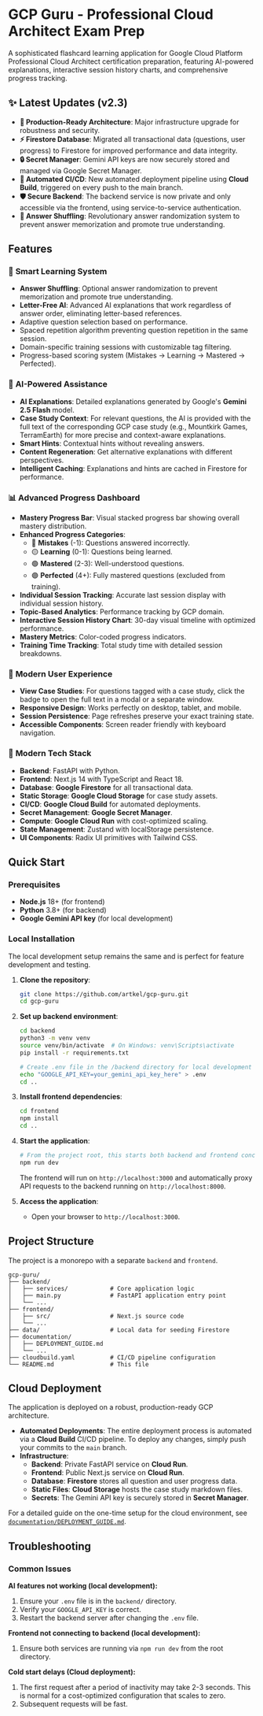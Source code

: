 # GCP Guru - Professional Cloud Architect Exam Prep

A sophisticated flashcard learning application for Google Cloud Platform Professional Cloud Architect certification preparation, featuring AI-powered explanations, interactive session history charts, and comprehensive progress tracking.

## ✨ Latest Updates (v2.3)

- **🚀 Production-Ready Architecture**: Major infrastructure upgrade for robustness and security.
- **⚡️ Firestore Database**: Migrated all transactional data (questions, user progress) to Firestore for improved performance and data integrity.
- **🔒 Secret Manager**: Gemini API keys are now securely stored and managed via Google Secret Manager.
- **🤖 Automated CI/CD**: New automated deployment pipeline using **Cloud Build**, triggered on every push to the main branch.
- **🛡️ Secure Backend**: The backend service is now private and only accessible via the frontend, using service-to-service authentication.
- **🔀 Answer Shuffling**: Revolutionary answer randomization system to prevent answer memorization and promote true understanding.

## Features

### 🎯 **Smart Learning System**
- **Answer Shuffling**: Optional answer randomization to prevent memorization and promote true understanding.
- **Letter-Free AI**: Advanced AI explanations that work regardless of answer order, eliminating letter-based references.
- Adaptive question selection based on performance.
- Spaced repetition algorithm preventing question repetition in the same session.
- Domain-specific training sessions with customizable tag filtering.
- Progress-based scoring system (Mistakes → Learning → Mastered → Perfected).

### 🧠 **AI-Powered Assistance**
- **AI Explanations**: Detailed explanations generated by Google's **Gemini 2.5 Flash** model.
- **Case Study Context**: For relevant questions, the AI is provided with the full text of the corresponding GCP case study (e.g., Mountkirk Games, TerramEarth) for more precise and context-aware explanations.
- **Smart Hints**: Contextual hints without revealing answers.
- **Content Regeneration**: Get alternative explanations with different perspectives.
- **Intelligent Caching**: Explanations and hints are cached in Firestore for performance.

### 📊 **Advanced Progress Dashboard**
- **Mastery Progress Bar**: Visual stacked progress bar showing overall mastery distribution.
- **Enhanced Progress Categories**:
  - 🔴 **Mistakes** (-1): Questions answered incorrectly.
  - 🟡 **Learning** (0-1): Questions being learned.
  - 🟢 **Mastered** (2-3): Well-understood questions.
  - 🟣 **Perfected** (4+): Fully mastered questions (excluded from training).
- **Individual Session Tracking**: Accurate last session display with individual session history.
- **Topic-Based Analytics**: Performance tracking by GCP domain.
- **Interactive Session History Chart**: 30-day visual timeline with optimized performance.
- **Mastery Metrics**: Color-coded progress indicators.
- **Training Time Tracking**: Total study time with detailed session breakdowns.

### 🎨 **Modern User Experience**
- **View Case Studies**: For questions tagged with a case study, click the badge to open the full text in a modal or a separate window.
- **Responsive Design**: Works perfectly on desktop, tablet, and mobile.
- **Session Persistence**: Page refreshes preserve your exact training state.
- **Accessible Components**: Screen reader friendly with keyboard navigation.

### 🚀 **Modern Tech Stack**
- **Backend**: FastAPI with Python.
- **Frontend**: Next.js 14 with TypeScript and React 18.
- **Database**: **Google Firestore** for all transactional data.
- **Static Storage**: **Google Cloud Storage** for case study assets.
- **CI/CD**: **Google Cloud Build** for automated deployments.
- **Secret Management**: **Google Secret Manager**.
- **Compute**: **Google Cloud Run** with cost-optimized scaling.
- **State Management**: Zustand with localStorage persistence.
- **UI Components**: Radix UI primitives with Tailwind CSS.

## Quick Start

### Prerequisites
- **Node.js** 18+ (for frontend)
- **Python** 3.8+ (for backend)
- **Google Gemini API key** (for local development)

### Local Installation

The local development setup remains the same and is perfect for feature development and testing.

1.  **Clone the repository**:
    ```bash
    git clone https://github.com/artkel/gcp-guru.git
    cd gcp-guru
    ```

2.  **Set up backend environment**:
    ```bash
    cd backend
    python3 -m venv venv
    source venv/bin/activate  # On Windows: venv\Scripts\activate
    pip install -r requirements.txt
    
    # Create .env file in the /backend directory for local development
    echo "GOOGLE_API_KEY=your_gemini_api_key_here" > .env
    cd ..
    ```

3.  **Install frontend dependencies**:
    ```bash
    cd frontend
    npm install
    cd ..
    ```

4.  **Start the application**:
    ```bash
    # From the project root, this starts both backend and frontend concurrently
    npm run dev
    ```
    The frontend will run on `http://localhost:3000` and automatically proxy API requests to the backend running on `http://localhost:8000`.

5.  **Access the application**:
    - Open your browser to `http://localhost:3000`.

## Project Structure

The project is a monorepo with a separate `backend` and `frontend`.

```
gcp-guru/
├── backend/
│   ├── services/            # Core application logic
│   ├── main.py              # FastAPI application entry point
│   └── ...
├── frontend/
│   ├── src/                 # Next.js source code
│   └── ...
├── data/                    # Local data for seeding Firestore
├── documentation/
│   ├── DEPLOYMENT_GUIDE.md
│   └── ...
├── cloudbuild.yaml          # CI/CD pipeline configuration
└── README.md                # This file
```

## Cloud Deployment

The application is deployed on a robust, production-ready GCP architecture.

- **Automated Deployments**: The entire deployment process is automated via a **Cloud Build** CI/CD pipeline. To deploy any changes, simply push your commits to the `main` branch.
- **Infrastructure**: 
  - **Backend**: Private FastAPI service on **Cloud Run**.
  - **Frontend**: Public Next.js service on **Cloud Run**.
  - **Database**: **Firestore** stores all question and user progress data.
  - **Static Files**: **Cloud Storage** hosts the case study markdown files.
  - **Secrets**: The Gemini API key is securely stored in **Secret Manager**.

For a detailed guide on the one-time setup for the cloud environment, see [`documentation/DEPLOYMENT_GUIDE.md`](documentation/DEPLOYMENT_GUIDE.md).

## Troubleshooting

### Common Issues

**AI features not working (local development):**
1.  Ensure your `.env` file is in the `backend/` directory.
2.  Verify your `GOOGLE_API_KEY` is correct.
3.  Restart the backend server after changing the `.env` file.

**Frontend not connecting to backend (local development):**
1.  Ensure both services are running via `npm run dev` from the root directory.

**Cold start delays (Cloud deployment):**
1.  The first request after a period of inactivity may take 2-3 seconds. This is normal for a cost-optimized configuration that scales to zero.
2.  Subsequent requests will be fast.
